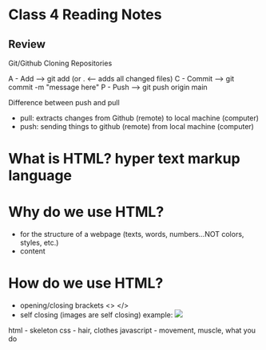 # Class 4 Reading Notes 
## Review
Git/Github
Cloning
Repositories

A - Add --> git add <filename> (or . <-- adds all changed files)
C - Commit --> git commit -m "message here" 
P - Push --> git push origin main
  
Difference between push and pull
  - pull: extracts changes from Github (remote) to local machine (computer)
  - push: sending things to github (remote) from local machine (computer)

  # What is HTML? hyper text markup language
  
  # Why do we use HTML?
  - for the structure of a webpage (texts, words, numbers...NOT colors, styles, etc.)
  - content
  
  # How do we use HTML?
  - opening/closing brackets <> </>
  - self closing (images are self closing) 
  example: <img src="url"/>

  html - skeleton
  css - hair, clothes
  javascript - movement, muscle, what you do
